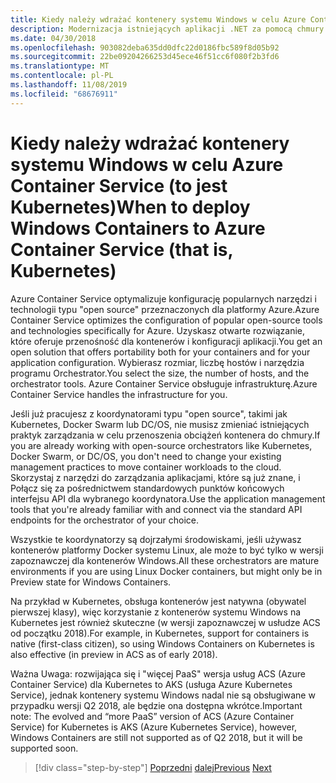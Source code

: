 ```yaml
---
title: Kiedy należy wdrażać kontenery systemu Windows w celu Azure Container Service (to jest Kubernetes)
description: Modernizacja istniejących aplikacji .NET za pomocą chmury platformy Azure i kontenerów systemu Windows | Kiedy należy wdrażać kontenery systemu Windows w celu Azure Container Service (to jest Kubernetes)
ms.date: 04/30/2018
ms.openlocfilehash: 903082deba635dd0dfc22d0186fbc589f8d05b92
ms.sourcegitcommit: 22be09204266253d45ece46f51cc6f080f2b3fd6
ms.translationtype: MT
ms.contentlocale: pl-PL
ms.lasthandoff: 11/08/2019
ms.locfileid: "68676911"
---
```

# <a name="when-to-deploy-windows-containers-to-azure-container-service-that-is-kubernetes"></a><span data-ttu-id="c72df-103">Kiedy należy wdrażać kontenery systemu Windows w celu Azure Container Service (to jest Kubernetes)</span><span class="sxs-lookup"><span data-stu-id="c72df-103">When to deploy Windows Containers to Azure Container Service (that is, Kubernetes)</span></span>

<span data-ttu-id="c72df-104">Azure Container Service optymalizuje konfigurację popularnych narzędzi i technologii typu "open source" przeznaczonych dla platformy Azure.</span><span class="sxs-lookup"><span data-stu-id="c72df-104">Azure Container Service optimizes the configuration of popular open-source tools and technologies specifically for Azure.</span></span> <span data-ttu-id="c72df-105">Uzyskasz otwarte rozwiązanie, które oferuje przenośność dla kontenerów i konfiguracji aplikacji.</span><span class="sxs-lookup"><span data-stu-id="c72df-105">You get an open solution that offers portability both for your containers and for your application configuration.</span></span> <span data-ttu-id="c72df-106">Wybierasz rozmiar, liczbę hostów i narzędzia programu Orchestrator.</span><span class="sxs-lookup"><span data-stu-id="c72df-106">You select the size, the number of hosts, and the orchestrator tools.</span></span> <span data-ttu-id="c72df-107">Azure Container Service obsługuje infrastrukturę.</span><span class="sxs-lookup"><span data-stu-id="c72df-107">Azure Container Service handles the infrastructure for you.</span></span>

<span data-ttu-id="c72df-108">Jeśli już pracujesz z koordynatorami typu "open source", takimi jak Kubernetes, Docker Swarm lub DC/OS, nie musisz zmieniać istniejących praktyk zarządzania w celu przenoszenia obciążeń kontenera do chmury.</span><span class="sxs-lookup"><span data-stu-id="c72df-108">If you are already working with open-source orchestrators like Kubernetes, Docker Swarm, or DC/OS, you don't need to change your existing management practices to move container workloads to the cloud.</span></span> <span data-ttu-id="c72df-109">Skorzystaj z narzędzi do zarządzania aplikacjami, które są już znane, i Połącz się za pośrednictwem standardowych punktów końcowych interfejsu API dla wybranego koordynatora.</span><span class="sxs-lookup"><span data-stu-id="c72df-109">Use the application management tools that you're already familiar with and connect via the standard API endpoints for the orchestrator of your choice.</span></span>

<span data-ttu-id="c72df-110">Wszystkie te koordynatorzy są dojrzałymi środowiskami, jeśli używasz kontenerów platformy Docker systemu Linux, ale może to być tylko w wersji zapoznawczej dla kontenerów Windows.</span><span class="sxs-lookup"><span data-stu-id="c72df-110">All these orchestrators are mature environments if you are using Linux Docker containers, but might only be in Preview state for Windows Containers.</span></span>

<span data-ttu-id="c72df-111">Na przykład w Kubernetes, obsługa kontenerów jest natywna (obywatel pierwszej klasy), więc korzystanie z kontenerów systemu Windows na Kubernetes jest również skuteczne (w wersji zapoznawczej w usłudze ACS od początku 2018).</span><span class="sxs-lookup"><span data-stu-id="c72df-111">For example, in Kubernetes, support for containers is native (first-class citizen), so using Windows Containers on Kubernetes is also effective (in preview in ACS as of early 2018).</span></span>

<span data-ttu-id="c72df-112">Ważna Uwaga: rozwijająca się i "więcej PaaS" wersja usług ACS (Azure Container Service) dla Kubernetes to AKS (usługa Azure Kubernetes Service), jednak kontenery systemu Windows nadal nie są obsługiwane w przypadku wersji Q2 2018, ale będzie ona dostępna wkrótce.</span><span class="sxs-lookup"><span data-stu-id="c72df-112">Important note: The evolved and “more PaaS” version of ACS (Azure Container Service) for Kubernetes is AKS (Azure Kubernetes Service), however, Windows Containers are still not supported as of Q2 2018, but it will be supported soon.</span></span>

>[!div class="step-by-step"]
><span data-ttu-id="c72df-113">[Poprzedni](when-to-deploy-windows-containers-to-azure-container-instances-ACI.md)
>[dalej](choosing-azure-compute-options-for-container-based-applications.md)</span><span class="sxs-lookup"><span data-stu-id="c72df-113">[Previous](when-to-deploy-windows-containers-to-azure-container-instances-ACI.md)
[Next](choosing-azure-compute-options-for-container-based-applications.md)</span></span>
